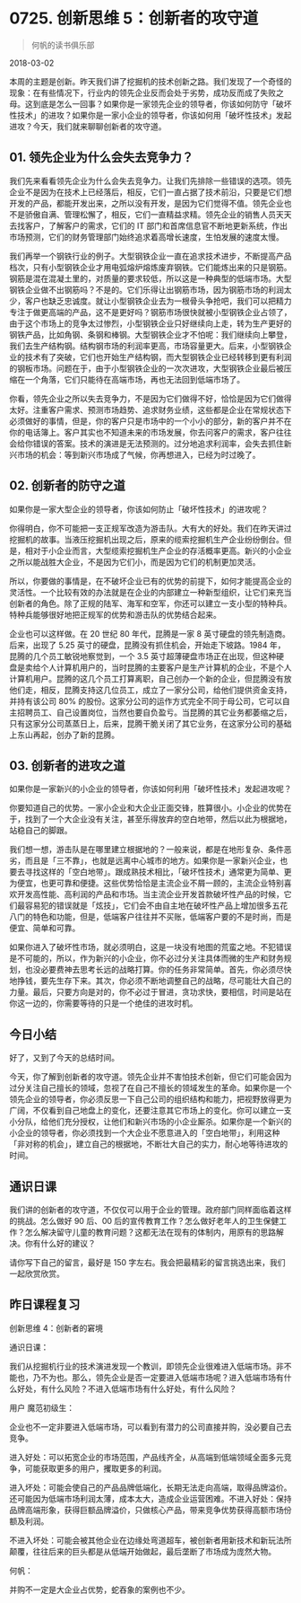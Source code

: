 # 0725. 创新思维 5：创新者的攻守道

> 何帆的读书俱乐部

2018-03-02

本周的主题是创新。昨天我们讲了挖掘机的技术创新之路。我们发现了一个奇怪的现象：在有些情况下，行业内的领先企业反而会处于劣势，成功反而成了失败之母。这到底是怎么一回事？如果你是一家领先企业的领导者，你该如何防守「破坏性技术」的进攻？如果你是一家小企业的领导者，你该如何用「破坏性技术」发起进攻？今天，我们就来聊聊创新者的攻守道。

## 01. 领先企业为什么会失去竞争力？

我们先来看看领先企业为什么会失去竞争力。让我们先排除一些错误的选项。领先企业不是因为在技术上已经落后，相反，它们一直占据了技术前沿，只要是它们想开发的产品，都能开发出来，之所以没有开发，是因为它们觉得不值。领先企业也不是骄傲自满、管理松懈了，相反，它们一直精益求精。领先企业的销售人员天天去找客户，了解客户的需求，它们的 IT 部门和首席信息官不断地更新系统，作出市场预测，它们的财务管理部门始终追求着高增长速度，生怕发展的速度太慢。

我们再举一个钢铁行业的例子。大型钢铁企业一直在追求技术进步，不断提高产品档次，只有小型钢铁企业才用电弧熔炉熔炼废弃钢铁。它们能炼出来的只是钢筋。钢筋是混在混凝土里的，对质量的要求较低，所以这是一种典型的低端市场。大型钢铁企业做不出钢筋吗？不是的。它们乐得让出钢筋市场，因为钢筋市场的利润太少，客户也缺乏忠诚度。就让小型钢铁企业去为一根骨头争抢吧，我们可以把精力专注于做更高端的产品，这不是更好吗？钢筋市场很快就被小型钢铁企业占领了，由于这个市场上的竞争太过惨烈，小型钢铁企业只好继续向上走，转为生产更好的钢铁产品，比如角钢、条钢和棒钢。大型钢铁企业才不怕呢：我们继续向上攀登，我们去生产结构钢。结构钢市场的利润率更高，市场容量更大。后来，小型钢铁企业的技术有了突破，它们也开始生产结构钢，而大型钢铁企业已经转移到更有利润的钢板市场。问题在于，由于小型钢铁企业的一次次进攻，大型钢铁企业最后被压缩在一个角落，它们只能待在高端市场，再也无法回到低端市场了。

你看，领先企业之所以失去竞争力，不是因为它们做得不好，恰恰是因为它们做得太好。注重客户需求、预测市场趋势、追求财务业绩，这些都是企业在常规状态下必须做好的事情，但是，你的客户只是市场中的一个小小的部分，新的客户并不在你的电话簿上。客户其实也不知道未来的市场发展，你去问客户的需求，客户往往会给你错误的答案。技术的演进是无法预测的。过分地追求利润率，会失去抓住新兴市场的机会：等到新兴市场成了气候，你再想进入，已经为时过晚了。

## 02. 创新者的防守之道

如果你是一家大型企业的领导者，你该如何防止「破坏性技术」的进攻呢？

你得明白，你不可能把一支正规军改造为游击队。大有大的好处。我们在昨天讲过挖掘机的故事。当液压挖掘机出现之后，原来的缆索挖掘机生产企业纷纷倒台。但是，相对于小企业而言，大型缆索挖掘机生产企业的存活概率更高。新兴的小企业之所以能战胜大企业，不是因为它们小，而是因为它们的机制更加灵活。

所以，你要做的事情是，在不破坏企业已有的优势的前提下，如何才能提高企业的灵活性。一个比较有效的办法就是在企业的内部建立一种新型组织，让它们来充当创新者的角色。除了正规的陆军、海军和空军，你还可以建立一支小型的特种兵。特种兵能够很好地把正规军的优势和游击队的优势结合起来。

企业也可以这样做。在 20 世纪 80 年代，昆腾是一家 8 英寸硬盘的领先制造商。后来，出现了 5.25 英寸的硬盘，昆腾没有抓住机会，开始走下坡路。1984 年，昆腾的几个员工敏锐地察觉到，一个 3.5 英寸超薄硬盘市场正在出现，但这种硬盘是卖给个人计算机用户的，当时昆腾的主要客户是生产计算机的企业，不是个人计算机用户。昆腾的这几个员工打算离职，自己创办一个新的企业，但昆腾没有放他们走，相反，昆腾支持这几位员工，成立了一家分公司，给他们提供资金支持，并持有该公司 80% 的股份。这家分公司的运作方式完全不同于母公司，它可以自主招聘员工、自己设置岗位，当然也要自负盈亏。当昆腾的其它业务都萎缩之后，只有这家分公司蒸蒸日上，后来，昆腾干脆关闭了其它业务，在这家分公司的基础上东山再起，创办了新的昆腾。

## 03. 创新者的进攻之道

如果你是一家新兴的小企业的领导者，你该如何利用「破坏性技术」发起进攻呢？

你要知道自己的优势。一家小企业和大企业正面交锋，胜算很小。小企业的优势在于，找到了一个大企业没有关注，甚至乐得放弃的空白地带，然后以此为根据地，站稳自己的脚跟。

我们想一想，游击队是在哪里建立根据地的？一般来说，都是在地形复杂、条件恶劣，而且是「三不靠」，也就是远离中心城市的地方。如果你是一家新兴企业，也要去寻找这样的「空白地带」。跟成熟技术相比，「破坏性技术」通常更为简单、更为便宜，也更可靠和便捷。这些优势恰恰是主流企业不屑一顾的，主流企业特别喜欢开发高性能、高利润的产品和市场。当主流企业开发首款破坏性产品的时候，它们最容易犯的错误就是「炫技」，它们会不由自主地在破坏性产品上增加很多五花八门的特色和功能，但是，低端客户往往并不买账，低端客户要的不是时尚，而是便宜、简单和可靠。

如果你进入了破坏性市场，就必须明白，这是一块没有地图的荒蛮之地。不犯错误是不可能的，所以，作为新兴的小企业，你不必过分关注具体而微的生产和财务规划，也没必要费神去思考长远的战略打算。你的任务非常简单。首先，你必须尽快地挣钱，要先生存下来。其次，你必须不断地调整自己的战略，尽可能壮大自己的力量。最后，只要方向是对的，你不必过于冒进，贪功求快，要相信，时间是站在你这一边的，你需要等待的只是一个绝佳的进攻时机。

## 今日小结

好了，又到了今天的总结时间。

今天，你了解到创新者的攻守道。领先企业并不害怕技术创新，但它们可能会因为过分关注自己擅长的领域，忽视了在自己不擅长的领域发生的革命。如果你是一个领先企业的领导者，你必须反思一下自己公司的组织结构和能力，把视野放得更为广阔，不仅看到自己地盘上的变化，还要注意其它市场上的变化。你可以建立一支小分队，给他们充分授权，让他们和新兴市场的小企业厮杀。如果你是一个新兴的小企业的领导者，你必须找到一个大企业不愿意进入的「空白地带」，利用这种「非对称的机会」，建立自己的根据地，不断壮大自己的实力，耐心地等待进攻的时间。

## 通识日课

我们讲的创新者的攻守道，不仅仅可以用于企业的管理。政府部门同样面临着这样的挑战。怎么做好 90 后、00 后的宣传教育工作？怎么做好老年人的卫生保健工作？怎么解决留守儿童的教育问题？这都无法在现有的体制内，用原有的思路解决。你有什么好的建议？

请你写下自己的留言，最好是 150 字左右。我会把最精彩的留言挑选出来，我们一起欣赏欣赏。

## 昨日课程复习

创新思维 4：创新者的窘境

通识日课：

我们从挖掘机行业的技术演进发现一个教训，即领先企业很难进入低端市场。非不能也，乃不为也。那么，领先企业是否一定要进入低端市场呢？进入低端市场有什么好处，有什么风险？不进入低端市场有什么好处，有什么风险？

用户 魔范初级生：

企业也不一定非要进入低端市场，可以看到有潜力的公司直接并购，没必要自己去竞争。

进入好处：可以拓宽企业的市场范围，产品线齐全，从高端到低端领域全面多元竞争，可能获取更多的用户，攫取更多的利润。

进入坏处：可能会使自己的产品品牌低端化，长期无法走向高端，取得品牌溢价。还可能因为低端市场利润太薄，成本太大，造成企业运营困难。不进入好处：保持品牌高端形象，获得巨额品牌溢价，只做核心产品，带来竞争优势获得高额市场份额及利润。

不进入坏处：可能会被其他企业在边缘处弯道超车，被创新者用新技术和新玩法所颠覆，往往后来的巨头都是从低端开始做起，最后垄断了市场成为庞然大物。

何帆：

并购不一定是大企业占优势，蛇吞象的案例也不少。

